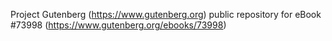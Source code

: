 Project Gutenberg (https://www.gutenberg.org) public repository for
eBook #73998 (https://www.gutenberg.org/ebooks/73998)
